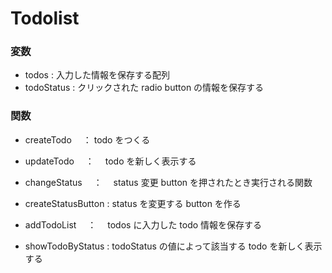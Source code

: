 # Todolist

### 変数

-   todos : 入力した情報を保存する配列
-   todoStatus : クリックされた radio button の情報を保存する

### 関数

-   createTodo 　： todo をつくる

-   updateTodo 　：　 todo を新しく表示する

-   changeStatus 　：　 status 変更 button を押されたとき実行される関数

-   createStatusButton : status を変更する button を作る

-   addTodoList 　：　 todos に入力した todo 情報を保存する

-   showTodoByStatus : todoStatus の値によって該当する todo を新しく表示する
